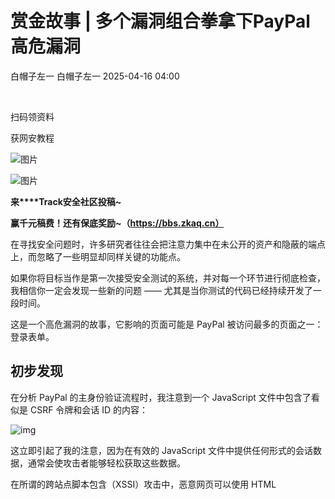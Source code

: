 #  赏金故事 | 多个漏洞组合拳拿下PayPal高危漏洞   
白帽子左一  白帽子左一   2025-04-16 04:00  
  
   
  
扫码领资料  
  
获网安教程  
  
![图片](https://mmbiz.qpic.cn/sz_mmbiz_png/CBJYPapLzSFbaUgVwdsriauB77CgQS8lyBNAxtx9IMqJQdhuuoITunu8A5Gp7kFjF7BvEXSaLMuDTYhnu7Nicghg/640?wx_fmt=other&from=appmsg&wxfrom=5&wx_lazy=1&wx_co=1&tp=webp "")  
  
  
![图片](https://mmbiz.qpic.cn/mmbiz_png/b96CibCt70iaaJcib7FH02wTKvoHALAMw4fchVnBLMw4kTQ7B9oUy0RGfiacu34QEZgDpfia0sVmWrHcDZCV1Na5wDQ/640?wx_fmt=other&wxfrom=5&wx_lazy=1&wx_co=1&tp=webp "")  
  
  
  
**来****Track安全社区投稿~**  
  
**赢千元稿费！还有保底奖励~（https://bbs.zkaq.cn）**  
  
在寻找安全问题时，许多研究者往往会把注意力集中在未公开的资产和隐蔽的端点上，而忽略了一些明显却同样关键的功能点。  
  
如果你将目标当作是第一次接受安全测试的系统，并对每一个环节进行彻底检查，我相信你一定会发现一些新的问题 —— 尤其是当你测试的代码已经持续开发了一段时间。  
  
这是一个高危漏洞的故事，它影响的页面可能是 PayPal 被访问最多的页面之一：登录表单。  
## 初步发现  
  
在分析 PayPal 的主身份验证流程时，我注意到一个 JavaScript 文件中包含了看似是 CSRF 令牌和会话 ID 的内容：  
  
![img](https://mmbiz.qpic.cn/sz_mmbiz_png/CBJYPapLzSFZ7LDicZ6KmicTBVuNwUjibzibibqlZfCudauluH58GIYYPtCOf9ZdfeGfpibh4BtP9WTfKvBibfOODH6vQ/640?wx_fmt=png&from=appmsg "null")  
  
这立即引起了我的注意，因为在有效的 JavaScript 文件中提供任何形式的会话数据，通常会使攻击者能够轻松获取这些数据。  
  
在所谓的跨站点脚本包含（XSSI）攻击中，恶意网页可以使用 HTML <script>  
 标签跨域导入脚本，从而获得文件中包含的任何数据。  
  
果然，经过快速测试确认了 XSSI 漏洞，尽管使用了 JavaScript 混淆器来随机化每个请求的变量名，但有趣的令牌仍然被放置在相对可预测的位置，使得只需稍作努力就能将其提取出来。  
  
![img](https://mmbiz.qpic.cn/sz_mmbiz_png/CBJYPapLzSFZ7LDicZ6KmicTBVuNwUjibzibAicbYUFuqKNwicMghJDY9o9Wk8409l0odwBsGH23npH1hgjZkbXvtxaA/640?wx_fmt=png&from=appmsg "null")  
  
然而，一个秘密的价值仅取决于你能用它造成多大的损害。我立即开始探究 _csrf  
 和 _sessionID  
 到底是什么，并且它们是否真的可以在实际攻击中被利用。  
## 深入挖掘  
  
经过无数次尝试将 PayPal 平台上经过身份验证的请求中的常规 CSRF 令牌替换为 _csrf  
 的值，我得出结论，使用这个特定的令牌无法发起经典的跨站请求伪造（CSRF）攻击。同样，不幸的是，受害者的 _sessionID  
 也不足以在 PayPal 网站上冒充他们。  
  
接下来，我回到脆弱的脚本，追踪这些令牌，看看它们到底是用来做什么的。这导致我深入研究了 PayPal 用来防止暴力破解攻击的主要保护机制之一 —— **安全挑战**  
。虽然这个功能在许多地方都有使用，但我将重点关注主要的登录表单。  
  
![img](https://mmbiz.qpic.cn/sz_mmbiz_png/CBJYPapLzSFZ7LDicZ6KmicTBVuNwUjibzibjLdQWoibaVKCC19CLrlN4iceRIYvicCZ0vm44eBuAQboiaQsTyWZDEZ8RQ/640?wx_fmt=png&from=appmsg "null")  
  
这个想法非常简单：在几次登录失败后，你需要解决一个 reCAPTCHA 挑战才能继续尝试。然而，具体的实现可能会引起一些关注。  
  
当检测到可能的暴力破解尝试时，下一次认证请求的响应是一个页面，页面上只有一个 Google 验证码。如果用户成功解答验证码，就会发起一个 HTTP POST 请求到 /auth/validatecaptcha  
。  
  
![img](https://mmbiz.qpic.cn/sz_mmbiz_png/CBJYPapLzSFZ7LDicZ6KmicTBVuNwUjibzib1xfmib6QvBQ27NUibxCzOuibQiaoPTJDZ3k6ydswJDBr1ibufRVFbp72WOg/640?wx_fmt=png&from=appmsg "null")  
  
请求体中包含了熟悉的 _csrf  
 和 _sessionID  
，以及另外两个值，我们稍后会提到。  
  
验证码验证请求的响应旨在将用户重新引入认证流程。为此，响应包含了一个自动提交的表单，表单中包含了用户最新登录请求中提供的所有数据，**包括他们的电子邮件和明文密码**  
。  
  
![img](https://mmbiz.qpic.cn/sz_mmbiz_png/CBJYPapLzSFZ7LDicZ6KmicTBVuNwUjibzibpIMRyIibSEeeEZDdlAlJjzFcse2d0y47ArZ8eSs564icV0C3YYFbph6Q/640?wx_fmt=png&from=appmsg "null")  
  
我意识到，在正确的时机和一些用户互动下，知道请求中使用的所有令牌就足以获取受害者的 PayPal 凭据。在现实攻击场景中，唯一需要的用户互动就是访问一个由攻击者控制的网页。  
  
于是我回去尝试找出缺失的参数。这比预期的要容易：  
- • jse  
 的值根本没有被验证。  
  
- • recaptcha  
 是 Google 在解决 reCAPTCHA 挑战后提供的令牌。它与特定会话无关，因此任何有效的令牌——例如来自自动解答服务的令牌——都会被接受。  
  
## 利用  
  
将所有这些信息结合起来，我创建了一个概念验证，展示了整个过程，除了集成验证码解答服务。  
  
首先，概念验证会利用最初的 XSSI 漏洞获取一组在受害者会话中有效的令牌。然后，它会使用受害者浏览器中的随机凭据发起一些认证请求，模拟暴力破解尝试，从而触发安全挑战流程。  
  
一旦受害者使用同一浏览器登录 PayPal，缓存的随机凭据将被用户自己的电子邮件和密码替换。最后一步是获取新的 reCAPTCHA 令牌，之后通过服务器端请求 /auth/validatecaptcha  
 端点来获取明文凭据，并在页面上显示。  
  
![img](https://mmbiz.qpic.cn/sz_mmbiz_png/CBJYPapLzSFZ7LDicZ6KmicTBVuNwUjibzibtu4icGwufpy1alTssqGiaJ8xcBvymBAWyNz57yvicqfHuqR81DCQIA2Jg/640?wx_fmt=png&from=appmsg "null")  
  
我的概念验证代码展示的最终页面包含了您的电子邮件和密码。  
  
后来我发现，使用相同的漏洞流程，在一些未经身份验证的结账页面上也被使用，从而通过相同的技术泄露了明文信用卡数据。  
## 修复和预防建议  
  
/auth/validatecaptcha  
 端点现在需要一个额外的CSRF令牌，防止通过跨站脚本引入的方式泄露。  
  
虽然这一修复正确解决了漏洞，但我认为在设计系统时，遵循信息安全领域最古老且最重要的建议之一就能避免整个问题的发生：**绝不要以明文形式存储密码。**  
  
获取更多精彩内容，尽在Track安全社区~：  
https://bbs.zkaq.cn  
  
**声明：⽂中所涉及的技术、思路和⼯具仅供以安全为⽬的的学********习交流使⽤，任何⼈不得将其⽤于⾮法⽤途以及盈利等⽬的，否则后果⾃⾏承担。所有渗透都需获取授权！**  
  
**如果你是一个网络安全爱好者，欢迎加入我的知识星球：zk安全知识星球,我们一起进步一起学习。星球不定期会分享一些前沿漏洞，每周安全面试经验、SRC实战纪实等文章分享，微信识别二维码，即可加入。**  
  
****  
****  
  
   
  

